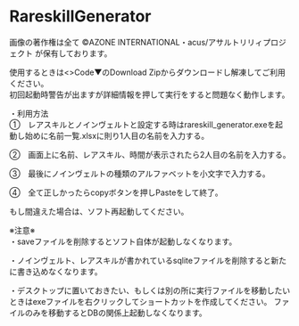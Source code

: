 # RareskillGenerator 
画像の著作権は全て ©AZONE INTERNATIONAL・acus/アサルトリリィプロジェクト が保有しております。

使用するときは<>Code▼のDownload Zipからダウンロードし解凍してご利用ください。<br />
初回起動時警告が出ますが詳細情報を押して実行をすると問題なく動作します。

・利用方法<br />
①　レアスキルとノインヴェルトと設定する時はrareskill_generator.exeを起動し始めに名前一覧.xlsxに則り1人目の名前を入力する。

②　画面上に名前、レアスキル、時間が表示されたら2人目の名前を入力する。

③　最後にノインヴェルトの種類のアルファベットを小文字で入力する。

④　全て正しかったらcopyボタンを押しPasteをして終了。

もし間違えた場合は、ソフト再起動してください。

※注意※<br />
・saveファイルを削除するとソフト自体が起動しなくなります。

・ノインヴェルト、レアスキルが書かれているsqliteファイルを削除すると新たに書き込めなくなります。

・デスクトップに置いておきたい、もしくは別の所に実行ファイルを移動したいときはexeファイルを右クリックしてショートカットを作成してください。
ファイルのみを移動するとDBの関係上起動しなくなります。
